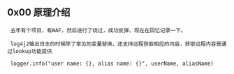 
##  0x00 原理介绍
     
     去年有个项目，有WAF，然后进行了绕过，成功反弹，现在在回忆记录一下。
     
     log4j2输出日志的时候除了常见的变量替换，还支持远程获取相应的内容，获取远程内容是通过lookup功能提供
     
     logger.info("user name: {}, alias name: {}", userName, aliasName)
